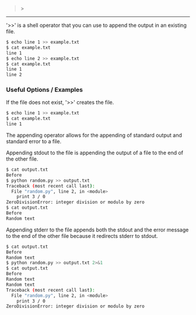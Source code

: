 ---
---

>\>
-----

'>>' is a shell operator that you can use to append the output in an existing file.

~~~ bash
$ echo line 1 >> example.txt
$ cat example.txt
line 1
$ echo line 2 >> example.txt
$ cat example.txt
line 1
line 2
~~~

<!--more-->

### Useful Options / Examples

If the file does not exist, '>>' creates the file.

~~~ bash
$ echo line 1 >> example.txt
$ cat example.txt
line 1
~~~

The appending operator allows for the appending of standard output and standard error to a file.

Appending stdout to the file is appending the output of a file to the end of the other file.

~~~ bash
$ cat output.txt
Before
$ python random.py >> output.txt
Traceback (most recent call last):
  File "random.py", line 2, in <module>
    print 3 / 0
ZeroDivisionError: integer division or modulo by zero
$ cat output.txt
Before
Random text
~~~

Appending stderr to the file appends both the stdout and the error message to the end of the other file because it redirects stderr to stdout.
 

~~~ bash
$ cat output.txt
Before
Random text
$ python random.py >> output.txt 2>&1
$ cat output.txt
Before
Random text
Random text
Traceback (most recent call last):
  File "random.py", line 2, in <module>
    print 3 / 0
ZeroDivisionError: integer division or modulo by zero
~~~

